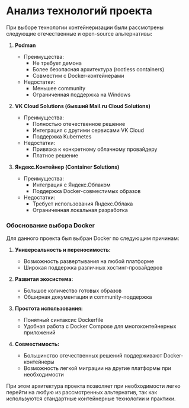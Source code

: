 # Анализ технологий проекта

При выборе технологии контейнеризации были рассмотрены следующие отечественные и open-source альтернативы:

1. **Podman**
   - Преимущества:
     - Не требует демона
     - Более безопасная архитектура (rootless containers)
     - Совместим с Docker-контейнерами
   - Недостатки:
     - Меньшее community
     - Ограниченная поддержка на Windows

2. **VK Cloud Solutions (бывший Mail.ru Cloud Solutions)**
   - Преимущества:
     - Полностью отечественное решение
     - Интеграция с другими сервисами VK Cloud
     - Поддержка Kubernetes
   - Недостатки:
     - Привязка к конкретному облачному провайдеру
     - Платное решение

3. **Яндекс.Контейнер (Container Solutions)**
   - Преимущества:
     - Интеграция с Яндекс.Облаком
     - Поддержка Docker-совместимых образов
   - Недостатки:
     - Требует использования Яндекс.Облака
     - Ограниченная локальная разработка

### Обоснование выбора Docker

Для данного проекта был выбран Docker по следующим причинам:

1. **Универсальность и переносимость:**
   - Возможность развертывания на любой платформе
   - Широкая поддержка различных хостинг-провайдеров

2. **Развитая экосистема:**
   - Большое количество готовых образов
   - Обширная документация и community-поддержка

3. **Простота использования:**
   - Понятный синтаксис Dockerfile
   - Удобная работа с Docker Compose для многоконтейнерных приложений

4. **Совместимость:**
   - Большинство отечественных решений поддерживают Docker-контейнеры
   - Возможность легкой миграции на другие платформы при необходимости

При этом архитектура проекта позволяет при необходимости легко перейти на любую из рассмотренных альтернатив, так как используются стандартные контейнерные технологии и практики.